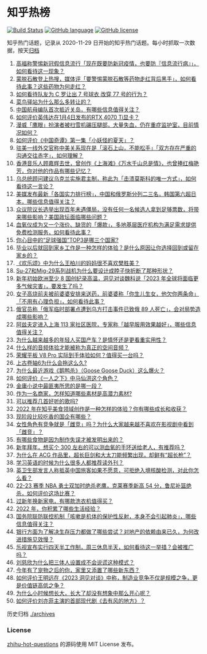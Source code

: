 # 知乎热榜
[![Build Status](https://github.com/ToWeLong/zhihu-hot-questions/workflows/CI/badge.svg)](https://github.com/ToWeLong/zhihu-hot-questions/actions)
[![GitHub language](https://img.shields.io/badge/language-golang-orange.svg)](https://golang.org/)
[![GitHub license](https://img.shields.io/github/license/ToWeLong/zhihu-hot-questions)](https://github.com/ToWeLong/zhihu-hot-questions/blob/main/LICENSE)

知乎热门话题，记录从 2020-11-29 日开始的知乎热门话题。每小时抓取一次数据，按天[归档](./archives)

<!-- BEGIN -->

1. [高福称警惕新冠假信息流行「现在既要防新冠疫情，也要防『信息流行病』」，如何看待这一现象？](https://www.zhihu.com/question/576527558)
1. [蒙脱石散登上热搜，媒体评「要警惕蒙脱石散等药物走红背后黑手」，如何看待此事？这些药物为何走红？](https://www.zhihu.com/question/576525578)
1. [如何看待队友为 C 罗让出 7 号球衣 改穿 77 号的行为？](https://www.zhihu.com/question/576538379)
1. [菜鸟驿站为什么那么多转让的？](https://www.zhihu.com/question/458627547)
1. [中国航母编队首次抵近关岛，有哪些信息值得关注？](https://www.zhihu.com/question/576646265)
1. [如何评价英伟达在1月4日发布的RTX 4070 Ti显卡？](https://www.zhihu.com/question/576581203)
1. [漫威「鹰眼」扮演者被扫雪机碾压腿部，大量失血，仍在重症监护室，目前情况如何？](https://www.zhihu.com/question/576531754)
1. [如何评价《中国奇谭》第一集「小妖怪的夏天」？](https://www.zhihu.com/question/575502406)
1. [驻美一线外交官称中美关系现在是「滚石上山，不能松手」「双方存在严重的沟通交往赤字」，如何理解？](https://www.zhihu.com/question/576547453)
1. [香港音乐人顾嘉辉去世，曾创作《上海滩》《万水千山总是情》，也曾捧红梅艳芳，你对他的作品有哪些记忆？](https://www.zhihu.com/question/576644469)
1. [乌总统顾问建议乌克兰实施君主制，称此为「击溃莫斯科的唯一方式」，如何看待这一言论？](https://www.zhihu.com/question/576492878)
1. [美媒发布最新「各国实力排行榜」，中国和俄罗斯分列二三名，韩国第六超日本，哪些信息值得关注？](https://www.zhihu.com/question/576542253)
1. [众议院议长选举出现百年未遇僵局，没有任何一名候选人拿到足够票数，将带来哪些影响？美国政坛面临哪些问题？](https://www.zhihu.com/question/576627296)
1. [血氧仪成为又一个涨价、缺货的「爆款」，多地基层医疗机构为满足需求提供免费检测服务，如何看待此事？](https://www.zhihu.com/question/575821222)
1. [你心目中的“足球强国”TOP3是哪三个国家?](https://www.zhihu.com/question/563088275)
1. [毕业以后就回到家乡工作是一种怎样的体验？是什么原因让你选择回到或留在家乡的？](https://www.zhihu.com/question/576552270)
1. [《欢乐颂》中为什么王柏川的妈妈很不喜欢樊胜美？](https://www.zhihu.com/question/46200723)
1. [Su-27和Mig-29系列战机为什么要设计成脖子快折断了那种形状？](https://www.zhihu.com/question/573862340)
1. [新年初始欧洲至少 8 国创纪录高温，洞见对谈魏科说「2023 年全球将面临更多气候灾害」，要发生了吗？](https://www.zhihu.com/question/576503722)
1. [女子高烧前夫被前婆婆安排来送药，前婆婆称「你生儿生女，他欠你两条命」「不用有心理负担」，如何看待此事？](https://www.zhihu.com/question/575623903)
1. [俄官员称「俄军临时部署点遭到乌方打击事件已致俄 89 人死亡」，会对局势造成哪些影响？](https://www.zhihu.com/question/576631464)
1. [阿兹夫定进入上海 113 家社区医院，专家称「越早服用效果越好」，哪些信息值得关注？](https://www.zhihu.com/question/576634451)
1. [为什么越来越多的年轻人买国产车？是情怀还是更看重实用性？](https://www.zhihu.com/question/576527426)
1. [什么样的音频体验才能被称为真正的空间音频？](https://www.zhihu.com/question/576553910)
1. [荣耀平板 V8 Pro 实际到手体验如何？值得买一台吗？](https://www.zhihu.com/question/576642906)
1. [上古卷轴6为什么会拖这么久?](https://www.zhihu.com/question/424003796)
1. [为什么最近游戏《鹅鸭杀》（Goose Goose Duck）这么爆火？](https://www.zhihu.com/question/572341789)
1. [如何评价《一人之下》中马仙洪这个角色？](https://www.zhihu.com/question/65633498)
1. [金庸小说中最匪夷所思的是哪一段？](https://www.zhihu.com/question/575833961)
1. [作为一名商家，怎样知道哪些素材是高潜力素材?](https://www.zhihu.com/question/576512508)
1. [可以推荐几首好听的歌吗?](https://www.zhihu.com/question/576427079)
1. [2022 年在知乎美食领域创作是一种怎样的体验？你有哪些成长和收获？](https://www.zhihu.com/question/573521927)
1. [现阶段比较吃香的国企有哪些？](https://www.zhihu.com/question/574381518)
1. [女性角色有竞争就是「雌竞」吗？为什么大家越来越不喜欢在影视剧中看到「雌竞」？](https://www.zhihu.com/question/571948929)
1. [有哪些食物是因为制作失误才被发明出来的？](https://www.zhihu.com/question/576208509)
1. [新年拜年，想买个 300 左右的可以测血氧的手环送给老人，有推荐吗？](https://www.zhihu.com/question/575629388)
1. [为什么在 ACG 作品里，超长巨剑和大太刀能频繁出现，却鲜有“超长枪”？](https://www.zhihu.com/question/333670924)
1. [学习英语的时候为什么很多人都推荐读外刊？](https://www.zhihu.com/question/564691558)
1. [英卫生部发言人称抵英中国旅客如果不愿意，可拒绝入境核酸检测，对此你怎么看？](https://www.zhihu.com/question/576630257)
1. [22-23 赛季 NBA 勇士双加时绝杀老鹰，克莱赛季新高 54 分，鲁尼补篮绝杀，如何评价这场比赛？](https://www.zhihu.com/question/576492151)
1. [过新年换新家电，有哪款洗衣机值得买？](https://www.zhihu.com/question/576555364)
1. [2022 年，你积累了哪些生活经验？](https://www.zhihu.com/question/572346965)
1. [国务院联防联控机制「咳嗽是机体的保护性反射，本身不会引起肺炎」，哪些信息值得关注？](https://www.zhihu.com/question/576527447)
1. [银行方面为了解决生存压力都做了哪些尝试？对地产的依赖由来已久，为何改进措施见效慢？](https://www.zhihu.com/question/574815218)
1. [乐视宣布实行四天半工作制，周三休息半天，如何看待这一举措？会被推广吗？](https://www.zhihu.com/question/576523800)
1. [刘慈欣为什么把三体人设置成不会说谎这种模式？](https://www.zhihu.com/question/498058002)
1. [今年有了宠物之后的你，家里又添置了哪些新东西？](https://www.zhihu.com/question/572346955)
1. [如何评价王明远在《2023 洞见对谈》中称，制造业竞争不仅是规模之争，更是价值链高低之争？](https://www.zhihu.com/question/576109927)
1. [为什么小时候想长大，长大了却没有想象中那么开心呢？](https://www.zhihu.com/question/570335345)
1. [如何评价刘亦菲主演的首部现代剧《去有风的地方》？](https://www.zhihu.com/question/576228347)

<!-- END -->

历史归档 [./archives](./archives)


### License
[zhihu-hot-questions](https://github.com/towelong/zhihu-hot-questions) 的源码使用 MIT License 发布。
